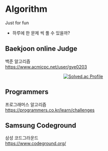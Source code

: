 # Algorithm   

Just for fun
   
- 하루에 한 문제 씩 풀 수 있을까? 



## Baekjoon online Judge
백준 알고리즘    
https://www.acmicpc.net/user/gye0203

<div align= 'center'>

[![Solved.ac Profile](http://mazassumnida.wtf/api/v2/generate_badge?boj=gye0203)](https://solved.ac/gye0203)   

</div>

## Programmers
프로그래머스 알고리즘   
https://programmers.co.kr/learn/challenges 

## Samsung Codeground
삼성 코드그라운드   
https://www.codeground.org/ 
